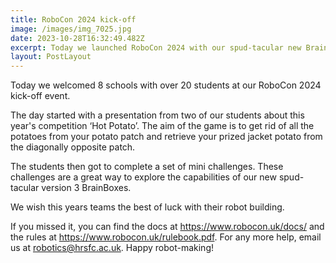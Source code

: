 ```yaml
---
title: RoboCon 2024 kick-off
image: /images/img_7025.jpg
date: 2023-10-28T16:32:49.482Z
excerpt: Today we launched RoboCon 2024 with our spud-tacular new BrainBoxes.
layout: PostLayout
---
```

Today we welcomed 8 schools with over 20 students at our RoboCon 2024 kick-off event. 

The day started with a presentation from two of our students about this year's competition ‘Hot Potato’. The aim of the game is to get rid of all the potatoes from your potato patch and retrieve your prized jacket potato from the diagonally opposite patch.  

The students then got to complete a set of mini challenges. These challenges are a great way to explore the capabilities of our new spud-tacular version 3 BrainBoxes.    

We wish this years teams the best of luck with their robot building.  

I﻿f you missed it, you can find the docs at <https://www.robocon.uk/docs/> and the rules at <https://www.robocon.uk/rulebook.pdf>. For any more help, email us at robotics@hrsfc.ac.uk. Happy robot-making!